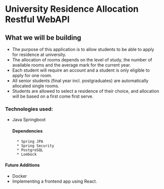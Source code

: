 # University Residence Allocation Restful WebAPI

## What we will be building 
* The purpose of this application is to allow students to be able to apply for residence at university.
* The allocation of rooms depends on the level of study, the number of available rooms and the average mark for the current year.
* Each student will require an account and a student is only eligible to apply for one room.
* All senior students (final year incl. postgraduates) are automatically allocated single rooms.
* Students are allowed to select a residence of their choice, and allocation will be based on a first come first serve.

### Technologies used:

* Java Springboot

    #### Dependencies
        * Spring JPA
        * Spring Security
        * PostgreSQL
        * Lombock

#### Future Additions

* Docker
* Implementing a frontend app using React.